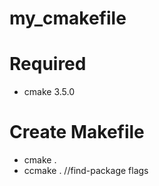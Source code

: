 # my_cmakefile

# Required
- cmake 3.5.0

# Create Makefile
- cmake .
- ccmake . //find-package flags
